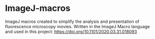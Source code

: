 # ImageJ-macros
ImageJ macros created to simplify the analysis and presentation of fluorescence microscopy movies. Written in the ImageJ Macro language and used in this project:
https://doi.org/10.1101/2020.03.31.018093
